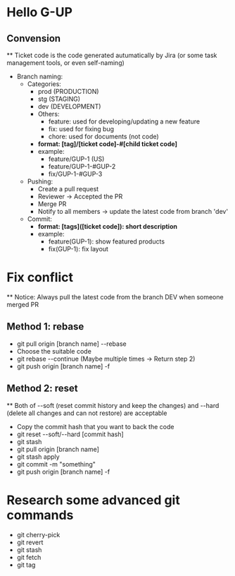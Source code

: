 # Hello G-UP

## Convension

** Ticket code is the code generated autumatically by Jira (or some task management tools, or even self-naming)
- Branch naming: 
  - Categories: 
    - prod (PRODUCTION)
    - stg (STAGING)
    - dev (DEVELOPMENT)
    - Others:
      - feature: used for developing/updating a new feature
      - fix: used for fixing bug
      - chore: used for documents (not code)
    - **format: [tag]/[ticket code]-#[child ticket code]**
    - example: 
      - feature/GUP-1 (US)
      - feature/GUP-1-#GUP-2
      - fix/GUP-1-#GUP-3
  - Pushing:
    - Create a pull request
    - Reviewer -> Accepted the PR
    - Merge PR
    - Notify to all members -> update the latest code from branch 'dev'
  - Commit:
    - **format: [tags]([ticket code]): short description**
    - example: 
      - feature(GUP-1): show featured products
      - fix(GUP-1): fix layout
    
# Fix conflict
** Notice: Always pull the latest code from the branch DEV when someone merged PR

## Method 1: rebase

- git pull origin [branch name] --rebase
- Choose the suitable code
- git rebase --continue (Maybe multiple times -> Return step 2)
- git push origin [branch name] -f

## Method 2: reset

** Both of --soft (reset commit history and keep the changes) and --hard (delete all changes and can not restore) are acceptable

- Copy the commit hash that you want to back the code
- git reset --soft/--hard [commit hash]
- git stash 
- git pull origin [branch name]
- git stash apply
- git commit -m "something"
- git push origin [branch name] -f
  
# Research some advanced git commands
- git cherry-pick
- git revert
- git stash
- git fetch
- git tag